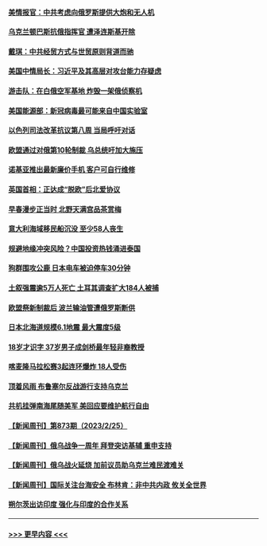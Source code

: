 #### [美情报官：中共考虑向俄罗斯提供大炮和无人机](../pages/prog202/a103658236.md?t=02271843) 
#### [乌克兰顿巴斯抗俄指挥官 遭泽连斯基开除](../pages/prog202/a103658218.md?t=02271843) 
#### [戴琪：中共经贸方式与世贸原则背道而驰](../pages/prog202/a103658175.md?t=02271843) 
#### [美国中情局长：习近平及其高层对攻台能力存疑虑](../pages/prog202/a103658174.md?t=02271843) 
#### [游击队：在白俄空军基地 炸毁一架俄侦察机](../pages/prog202/a103658140.md?t=02271843) 
#### [美国能源部：新冠病毒最可能来自中国实验室](../pages/prog202/a103658132.md?t=02271843) 
#### [以色列司法改革抗议第八周 当局呼吁对话](../pages/prog202/a103658010.md?t=02271843) 
#### [欧盟通过对俄第10轮制裁 乌总统吁加大施压](../pages/prog202/a103658007.md?t=02271843) 
#### [诺基亚推出最新廉价手机 客户可自行维修](../pages/prog202/a103657866.md?t=02271843) 
#### [英国首相：正达成“脱欧”后北爱协议](../pages/prog202/a103657862.md?t=02271843) 
#### [早春漫步正当时 北野天满宫品茶赏梅](../pages/prog202/a103657868.md?t=02271843) 
#### [意大利海域移民船沉没 至少58人丧生](../pages/prog202/a103657861.md?t=02271843) 
#### [规避地缘冲突风险？中国投资热钱涌进泰国](../pages/prog202/a103657841.md?t=02271843) 
#### [狗群围攻公鹿 日本电车被迫停车30分钟](../pages/prog202/a103657738.md?t=02271843) 
#### [土叙强震逾5万人死亡 土耳其调查扩大184人被捕](../pages/prog202/a103657684.md?t=02271843) 
#### [欧盟祭新制裁后 波兰输油管遭俄罗斯断供](../pages/prog202/a103657658.md?t=02271843) 
#### [日本北海道规模6.1地震 最大震度5级](../pages/prog202/a103657630.md?t=02271843) 
#### [18岁才识字 37岁男子成剑桥最年轻非裔教授](../pages/prog202/a103657598.md?t=02271843) 
#### [喀麦隆马拉松赛3起连环爆炸 18人受伤](../pages/prog202/a103657606.md?t=02271843) 
#### [顶着风雨 布鲁塞尔反战游行支持乌克兰](../pages/prog202/a103657595.md?t=02271843) 
#### [共机挂弹南海尾随美军 美回应要维护航行自由](../pages/prog202/a103657578.md?t=02271843) 
#### [【新闻周刊】第873期（2023/2/25）](../pages/prog202/a103657457.md?t=02271843) 
#### [【新闻周刊】俄乌战争一周年 拜登突访基辅 重申支持](../pages/prog202/a103657429.md?t=02271843) 
#### [【新闻周刊】俄乌战火延烧 加前议员助乌克兰难民渡难关](../pages/prog202/a103657439.md?t=02271843) 
#### [【新闻周刊】国际关注台海安全 布林肯：非中共内政 攸关全世界](../pages/prog202/a103657427.md?t=02271843) 
#### [朔尔茨出访印度 强化与印度的合作关系](../pages/prog202/a103657392.md?t=02271843) 

----
#### [ >>> 更早内容 <<< ](../indexes/prog202-earlier.md)
